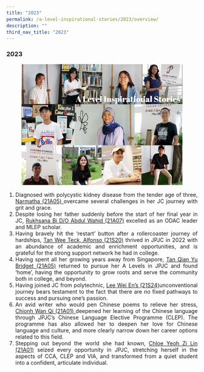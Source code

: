 ```yaml
---
title: "2023"
permalink: /a-level-inspirational-stories/2023/overview/
description: ""
third_nav_title: "2023"
---
```

<div align=justify>

<h3><strong>2023</strong></h3>

<figure>
<img src="/images/Accomplishment/2023/A Level Inspirational Stories 2023 Landing Page Collage.jpg">
</figure>
	
<ol>
<li>Diagnosed with polycystic kidney disease from the tender age of three, <a href="/accomplishments/students/a-level-inspirational-stories/2023/Narmatha">Narmatha (21A05) </a>overcame several challenges in her JC journey with grit and grace.</li>

<li>Despite losing her father suddenly before the start of her final year in JC, <a href="/accomplishments/students/a-level-inspirational-stories/2023/Rukhsana">Rukhsana Bi D/O Abdul Wahid (21A07)</a> excelled as an ODAC leader and MLEP scholar.</li>

<li>Having bravely hit the ‘restart’ button after a rollercoaster journey of hardships, <a href="/accomplishments/students/a-level-inspirational-stories/2023/TanWeeTeckAlfronso">Tan Wee Teck, Alfonso (21S20)</a> thrived in JPJC in 2022 with an abundance of academic and enrichment opportunities, and is grateful for the strong support network he had in college.</li>	
	
<li>Having spent all her growing years away from Singapore, <a href="/accomplishments/students/a-level-inspirational-stories/2023/TanQianYuBridget">Tan Qian Yu Bridget (21A05)</a> returned to pursue her A Levels in JPJC and found ‘home’, having the opportunity to grow roots and serve the community both in college, and beyond.</li>	
	
<li>Having joined JC from polytechnic, 
<a href="/accomplishments/students/a-level-inspirational-stories/2023/LeeWeiEn">Lee Wei En’s (21S24)</a>unconventional journey bears testament to the fact that there are no fixed pathways to success and pursuing one’s passion.</li>
	
<li>An avid writer who would pen Chinese poems to relieve her stress, <a href="/accomplishments/students/a-level-inspirational-stories/2023/ChionhWanQi">Chionh Wan Qi (21A01) </a>deepened her learning of the Chinese language through JPJC’s Chinese Language Elective Programme (CLEP). The programme has also allowed her to deepen her love for Chinese language and culture, and more clearly narrow down her career options related to this field.</li>	
	
<li>Stepping out beyond the world she had known, <a href="/accomplishments/students/a-level-inspirational-stories/2023/ChloeYeohZiLin">Chloe Yeoh Zi Lin (21A01)</a> seized every opportunity in JPJC, stretching herself in the aspects of CCA, CLEP and VIA, and transformed from a quiet student into a confident, articulate individual.</li>
	

<a href="/accomplishments/students/a-level-inspirational-stories/2023/">	
	
</ol>